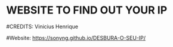 # WEBSITE TO FIND OUT YOUR IP 


#CREDITS: Vinicius Henrique


#Website: https://sonyng.github.io/DESBURA-O-SEU-IP/



